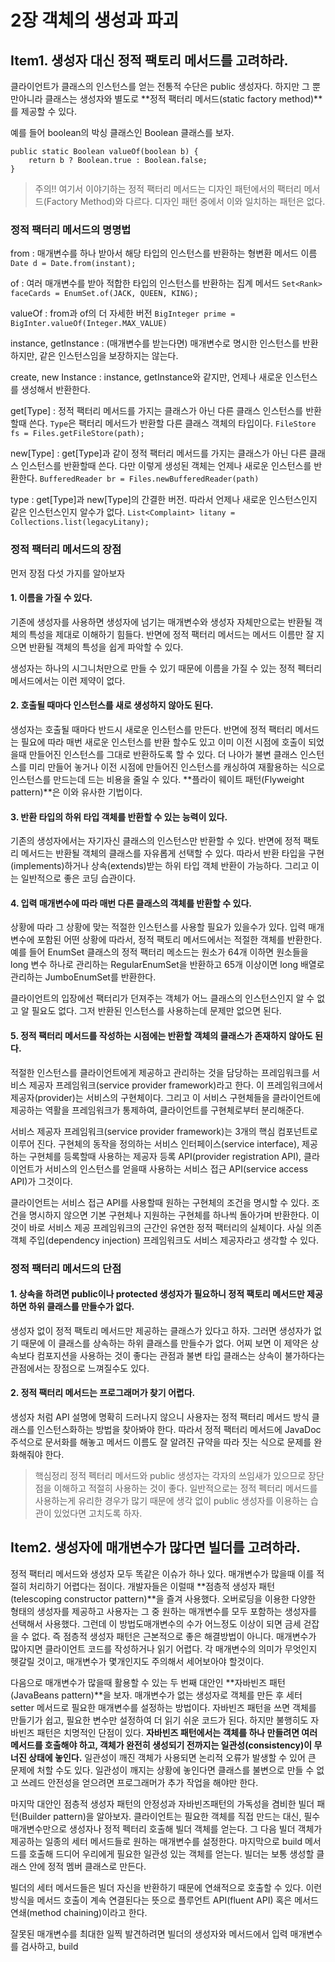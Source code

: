 # 2장 객체의 생성과 파괴

## Item1. 생성자 대신 정적 팩토리 메서드를 고려하라.

클라이언트가 클래스의 인스턴스를 얻는 전통적 수단은 public 생성자다. 하지만 그 뿐만아니라 클래스는 생성자와 별도로 **정적 팩터리 메서드(static factory method)**를 제공할 수 있다. 

예를 들어 boolean의 박싱 클래스인 Boolean 클래스를 보자. 
```
public static Boolean valueOf(boolean b) {
	return b ? Boolean.true : Boolean.false;
}
```
>주의!!
>여기서 이야기하는 정적 팩터리 메서드는 디자인 패턴에서의 팩터리 메서드(Factory Method)와 다르다. 디자인 패턴 중에서 이와 일치하는 패턴은 없다. 

### 정적 팩터리 메서드의 명명법

from
: 매개변수를 하나 받아서 해당 타입의 인스턴스를 반환하는 형변환 메서드 이름
```Date d = Date.from(instant);```

of
: 여러 매개변수를 받아 적합한 타입의 인스턴스를 반환하는 집계 메서드
```Set<Rank> faceCards = EnumSet.of(JACK, QUEEN, KING);```

valueOf
: from과 of의 더 자세한 버전
```BigInteger prime = BigInter.valueOf(Integer.MAX_VALUE)```

instance, getInstance
: (매개변수를 받는다면) 매개변수로 명시한 인스턴스를 반환하지만, 같은 인스턴스임을 보장하지는 않는다. 

create, new Instance
: instance, getInstance와 같지만, 언제나 새로운 인스턴스를 생성해서 반환한다.

get[Type]
: 정적 팩터리 메서드를 가지는 클래스가 아닌 다른 클래스 인스턴스를 반환할때 쓴다. `Type`은 팩터리 메서드가 반환할 다른 클래스 객체의 타입이다. 
```FileStore fs = Files.getFileStore(path); ```

new[Type]
: get[Type]과 같이 정적 팩터리 메서드를 가지는 클래스가 아닌 다른 클래스 인스턴스를 반환할때 쓴다. 다만 이렇게 생성된 객체는 언제나 새로운 인스턴스를 반환한다.
```BufferedReader br = Files.newBufferedReader(path)```

type
: get[Type]과 new[Type]의 간결한 버전. 따라서 언제나 새로운 인스턴스인지 같은 인스턴스인지 알수가 없다.
```List<Complaint> litany = Collections.list(legacyLitany);```

### 정적 팩터리 메서드의 장점
먼저 장점 다섯 가지를 알아보자

#### 1. 이름을 가질 수 있다.  
기존에 생성자를 사용하면 생성자에 넘기는 매개변수와 생성자 자체만으로는 반환될 객체의 특성을 제대로 이해하기 힘들다. 반면에 정적 팩터리 메서드는 메서드 이름만 잘 지으면 반환될 객체의 특성을 쉽게 파악할 수 있다. 

생성자는 하나의 시그니처만으로 만들 수 있기 때문에 이름을 가질 수 있는 정적 펙터리 메서드에서는 이런 제약이 없다. 

#### 2. 호출될 때마다 인스턴스를 새로 생성하지 않아도 된다.

생성자는 호출될 때마다 반드시 새로운 인스턴스를 만든다. 반면에 정적 팩터리 메서드는 필요에 따라 매번 새로운 인스턴스를 반환 할수도 있고 이미 이전 시점에 호출이 되었을때 만들어진 인스턴스를 그대로 반환하도록 할 수 있다. 더 나아가 불변 클래스 인스턴스를 미리 만들어 놓거나 이전 시점에 만들어진 인스턴스를 캐싱하여 재활용하는 식으로 인스턴스를 만드는데 드는 비용을  줄일 수 있다. **플라이 웨이트 패턴(Flyweight pattern)**은 이와 유사한 기법이다. 

#### 3. 반환 타입의 하위 타입 객체를 반환할 수 있는 능력이 있다.

기존의 생성자에서는 자기자신 클래스의 인스턴스만 반환할 수 있다. 반면에 정적 팩토리 메서드는 반환될 객체의 클래스를 자유롭게 선택할 수 있다. 따라서 반환 타입을 구현(implements)하거나 상속(extends)받는 하위 타입 객체 반환이 가능하다. 그리고 이는 일반적으로 좋은 코딩 습관이다. 

#### 4. 입력 매개변수에 따라 매번 다른 클래스의 객체를 반환할 수 있다. 

상황에 따라 그 상황에 맞는 적절한 인스턴스를 사용할 필요가 있을수가 있다. 입력 매개변수에 포함된 어떤 상황에 따라서, 정적 팩토리 메서드에서는 적절한 객체를 반환한다. 예를 들어 EnumSet 클래스의 정적 팩터리 메소드는 원소가 64개 이하면 원소들을 long 변수 하나로 관리하는 RegularEnumSet을 반환하고 65개 이상이면 long 배열로 관리하는 JumboEnumSet를 반환한다. 

클라이언트의 입장에선 팩터리가 던져주는 객체가 어느 클래스의 인스턴스인지 알  수 없고 알 필요도 없다. 그저 반환된 인스턴스를 사용하는데 문제만 없으면 된다. 

#### 5. 정적 팩터리 메서드를 작성하는 시점에는 반환할 객체의 클래스가 존재하지 않아도 된다. 

적절한 인스턴스를 클라이언트에게 제공하고 관리하는 것을 담당하는 프레임워크를 서비스 제공자 프레임워크(service provider framework)라고 한다. 이 프레임워크에서 제공자(provider)는 서비스의 구현체이다. 그리고 이 서비스 구현체들을 클라이언트에 제공하는 역활을 프레임워크가 통제하여, 클라이언트를 구현체로부터 분리해준다. 

서비스 제공자 프레임워크(service provider framework)는 3개의 핵심 컴포넌트로 이루어 진다. 구현체의 동작을 정의하는 서비스 인터페이스(service interface), 제공하는 구현체를 등록할때 사용하는 제공자 등록 API(provider registration API), 클라이언트가 서비스의 인스턴스를 얻을때 사용하는 서비스 접근 API(service access API)가 그것이다.

클라이언트는 서비스 접근 API를 사용할때 원하는 구현체의 조건을 명시할 수 있다. 조건을 명시하지 않으면 기본 구현체나 지원하는 구현체를 하나씩 돌아가며 반환한다. 이것이 바로 서비스 제공 프레임워크의 근간인 유연한 정적 팩터리의 실체이다. 사실 의존객체 주입(dependency injection) 프레임워크도 서비스 제공자라고 생각할 수 있다. 

### 정적 팩터리 메서드의 단점

#### 1. 상속을 하려면 public이나 protected 생성자가 필요하니 정적 팩토리 메서드만 제공하면 하위 클래스를 만들수가 없다. 

생성자 없이 정적 팩토리 메서드만 제공하는 클래스가 있다고 하자. 그러면 생성자가 없기 때문에 이 클래스를 상속하는 하위 클래스를 만들수가 없다. 어찌 보면 이 제약은 상속보다 컴포지션을 사용하는 것이 좋다는 관점과 불변 타입 클래스는 상속이 불가하다는 관점에서는 장점으로 느껴질수도 있다. 

#### 2. 정적 팩터리 메서드는 프로그래머가 찾기 어렵다. 

생성자 처럼 API 설명에 명확히 드러나지 않으니 사용자는 정적 팩터리 메서드 방식 클래스를 인스턴스화하는 방법을 찾아봐야 한다.  따라서 정적 팩터리 메서드에  JavaDoc 주석으로 문서화를 해놓고 메서드 이름도 잘 알려진 규약을 따라 짓는 식으로 문제를 완화해줘야 한다. 

> 핵심정리
> 정적 펙터리 메서드와 public 생성자는 각자의 쓰임새가 있으므로 장단점을 이해하고 적절히 사용하는 것이 좋다. 일반적으로는 정적 펙터리 메서드를 사용하는게 유리한 경우가 많기 때문에 생각 없이 public 생성자를 이용하는 습관이 있었다면 고치도록 하자.

## Item2. 생성자에 매개변수가 많다면 빌더를 고려하라. 

정적 팩터리 메서드와 생성자 모두 똑같은 이슈가 하나 있다. 매개변수가 많을때 이를 적절히 처리하기 어렵다는 점이다. 
개발자들은 이럴때 **점층적 생성자 패턴(telescoping constructor pattern)**을 즐겨 사용했다.  오버로딩을 이용한 다양한 형태의 생성자를 제공하고 사용자는 그 중 원하는 매개변수를 모두 포함하는 생성자를 선택해서 사용했다. 그런데 이 방법도매개변수의 수가 어느정도 이상이 되면 금세 걷잡을 수 없다. 즉 점층적 생성자 패턴은 근본적으로 좋은 해결방법이 아니다. 매개변수가 많아지면 클라이언트 코드를 작성하거나 읽기 어렵다. 각 매개변수의 의미가 무엇인지 헷갈릴 것이고, 매개변수가 몇개인지도 주의해서 세어보아야 할것이다. 

다음으로 매개변수가 많을때 활용할 수 있는 두 번째 대안인 **자바빈즈 패턴(JavaBeans pattern)**을 보자.  매개변수가 없는 생성자로 객체를 만든 후 세터setter 메서드로 필요한 매개변수를 설정하는 방법이다. 자바빈즈 패턴을 쓰면 객체를 만들기가 쉽고, 필요한 변수만 설정하여 더 읽기 쉬운 코드가 된다. 하지만 불행히도 자바빈즈 패턴은 치명적인 단점이 있다. **자바빈즈 패턴에서는 객체를 하나 만들려면 여러 메서드를 호출해야 하고, 객체가 완전히 생성되기 전까지는 일관성(consistency)이 무너진 상태에 놓인다.** 일관성이 깨진 객체가 사용되면 논리적 오류가 발생할 수 있어 큰 문제에 처할 수도 있다. 일관성이 깨지는 상황에 놓인다면 클래스를 불변으로 만들 수 없고 쓰레드 안전성을 얻으려면 프로그래머가 추가 작업을 해야만 한다.

마지막 대안인 점층적 생성자 패턴의 안정성과 자바빈즈패턴의 가독성을 겸비한 빌더 패턴(Builder pattern)을 알아보자. 클라이언트는 필요한 객체를 직접 만드는 대신, 필수 매개변수만으로 생성자나 정적 펙터리 호출해 빌더 객체를 얻는다. 그 다음 빌더 객체가 제공하는 일종의 세터 메서드들로 원하는 매개변수를 설정한다. 마지막으로 build 메서드를 호출해 드디어 우리에게 필요한 일관성 있는 객체를 얻는다. 빌더는 보통 생성할 클래스 안에 정적 멤버 클래스로 만든다. 

빌더의 세터 메서드들은 빌더 자신을 반환하기 때문에 연쇄적으로 호출할 수 있다. 이런 방식을 메서드 호출이 계속 연결된다는 뜻으로 플루언트 API(fluent API) 혹은 메서드 연쇄(method chaining)이라고 한다. 

잘못된 매개변수를 최대한 일찍 발견하려면 빌더의 생성자와 메서드에서 입력 매개변수를 검사하고, build













<!--stackedit_data:
eyJoaXN0b3J5IjpbLTExMzQyOTg2ODEsLTk3Mzk0MzU0MSw1ND
QwMTc5NzQsLTE4NTc4NTQyNjgsLTk2NTc5NTgyNCw2MDkyMDEx
NiwtNzE3MTc1MTc1LC0xNTMxMzA5NjM0LC0xODQyODAyNDE4LD
IwMjkwMDg1NjYsLTI2NzkwOTk5OCwtMTk3MjAwMzYwNCwyNzI1
NTAzMDAsLTIxMTUzODA2NTIsLTE1ODgzNDMyOTYsLTM4MTI4Nj
gyNywtOTk5MjU4MzIyLDE0NTY4MDQ0MDcsLTE1NTM1NDk0MzYs
LTEzODE2MzA5NTRdfQ==
-->